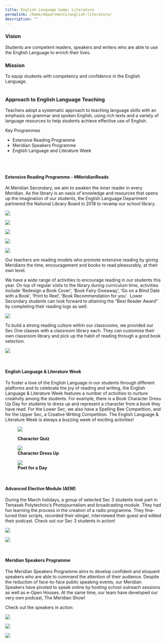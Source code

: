 ```yaml
---
title: English Language &amp; Literature
permalink: /home/departments/english-literature/
description: ""
---
```

### Vision
Students are competent readers, speakers and writers who are able to use the English Language to enrich their lives.

### Mission
To equip students with competency and confidence in the English Language.
<br>
<br>
### Approach to English Language Teaching
Teachers adopt a systematic approach to teaching language skills with an emphasis on grammar and spoken English, using rich texts and a variety of language resources to help students achieve effective use of English.

Key Programmes
* Extensive Reading Programme
* Meridian Speakers Programme
* English Language and Literature Week
<br>
<br>

#### Extensive Reading Programme - #MeridianReads
At Meridian Secondary, we aim to awaken the inner reader in every Meridian. As the library is an oasis of knowledge and resources that opens up the imagination of our students, the English Language Department partnered the National Library Board in 2018 to revamp our school library.
			<p><img src="/images/e1.png"></p>
			<p><img src="/images/e2.png"></p>
			<p><img src="/images/e3.png"></p>
			<p><img src="/images/e4.png"></p>
			<p><img src="/images/e5.png"></p>

Our teachers are reading models who promote extensive reading by giving Meridians the time, encouragement and books to read pleasurably, at their own level.<br>

We have a wide range of activities to encourage reading in our students this year. On top of regular visits to the library during curriculum time, activities include ‘Redesign a Book Cover’, ‘Book Fairy Giveaway’, ‘Go on a Blind Date with a Book’, ‘Print to Reel’, ‘Book Recommendation for you’.&nbsp; Lower Secondary students can look forward to attaining the “Best Reader Award” by completing their reading logs as well.
			<p><img src="/images/EL-ERP-1.jpg"></p>

To build a strong reading culture within our classrooms, we provided our Sec One classes with a classroom library each. They can customise their own classroom library and pick up the habit of reading through a good book selection.
			<p><img src="/images/EL-ERP-2.jpg"></p>
			<br>
			
#### English Language &amp; Literature Week
			
To foster a love of the English Language in our students through different platforms and to celebrate the joy of reading and writing, the English Language &amp; Literature Week features a number of activities to nurture creativity among the students. For example, there is a Book Character Dress Up Day for students to dress up and represent a character from a book they have read. For the Lower Sec, we also have a Spelling Bee Competition, and for the Upper Sec, a Creative Writing Competition. The English Language &amp; Literature Week is always a buzzing week of exciting activities!
			<p></p><figure>
<img src="/images/EL05.jpg">
<figcaption> <strong>Character Quiz</strong> </figcaption>
</figure>
<p></p>
			<p></p><figure>
<img src="/images/EL06.jpg">
<figcaption> <strong>Character Dress Up</strong> </figcaption>
</figure>
<p></p>
			<p></p><figure>
<img src="/images/EL07.jpg">
<figcaption> <strong>Poet for a Day</strong> </figcaption>
</figure>
<p></p>
<br>

#### Advanced Elective Module (AEM)
During the March holidays, a group of selected Sec 3 students took part in Temasek Polytechnic’s Photojournalism and broadcasting module. They had fun learning the process in the creation of a radio programme. They fine-tuned their scripts, recorded their stinger, interviewed their guest and edited their podcast. Check out our Sec 3 students in action!<p></p>
			<p><img src="/images/EL01.jpg"></p>
			<p><img src="/images/EL02.jpg"></p>
 <br>
	 
#### Meridian Speakers Programme
The Meridian Speakers Programme aims to develop confident and eloquent speakers who are able to command the attention of their audience. Despite the reduction of face-to-face public speaking events, our Meridian Speakers have pivoted to speak online by hosting school outreach sessions as well as e-Open Houses. At the same time, our team have developed our very own podcast, The Meridian Show!<p></p>
			<p>Check out the speakers in action:</p>
			<p><img src="/images/EL03.jpg"></p>
			<p><img src="/images/EL04.jpg"></p>
			<p><img src="/images/social-media.png"></p>